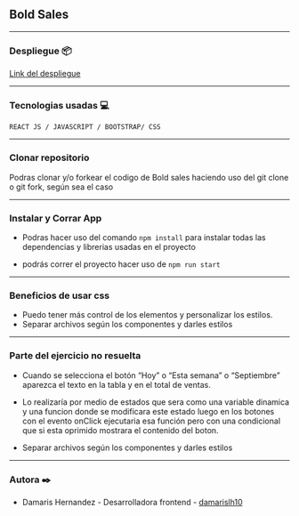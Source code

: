 
##  Bold Sales

*********************

### Despliegue 📦

[Link del despliegue](https://bold-sales.vercel.app/)


**********************
 ### Tecnologias usadas 💻

`REACT JS / JAVASCRIPT / BOOTSTRAP/ CSS`

*********************

### Clonar repositorio

Podras clonar y/o forkear el codigo de Bold sales haciendo uso del git clone o git fork, según sea el caso

*********************

### Instalar y Corrar  App

- Podras hacer uso del comando  `npm install` para instalar todas las dependencias y librerias usadas en el proyecto

- podrás correr el proyecto hacer uso de `npm run start`

**********************

### Beneficios de usar css

- Puedo tener  más control de los elementos y personalizar los estilos.
- Separar archivos según los componentes y darles estilos

**********************
### Parte del ejercicio no resuelta

-  Cuando se selecciona el botón “Hoy” o “Esta semana” o “Septiembre” aparezca el texto en la tabla y en el total de ventas.
-  Lo realizaría por medio de estados que sera como una variable dinamica y una funcion donde se modificara este estado luego en los botones con el evento onClick ejecutaria esa función pero con una condicional que si esta oprimido mostrara el contenido del boton.

- Separar archivos según los componentes y darles estilos

**********************

### Autora ✒️
* Damaris Hernandez - Desarrolladora frontend - [damarislh10](https://github.com/damarislh10)
